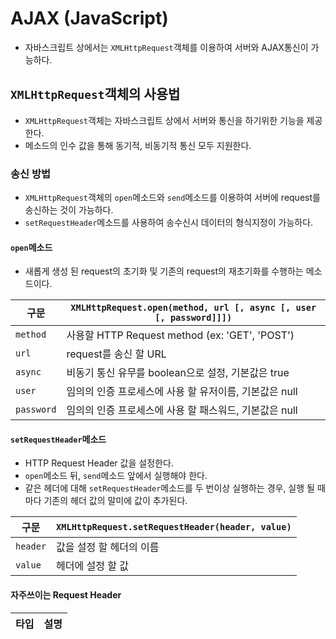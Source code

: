 # AJAX (JavaScript)
- 자바스크립트 상에서는 `XMLHttpRequest`객체를 이용하여 서버와 AJAX통신이 가능하다.

## `XMLHttpRequest`객체의 사용법
- `XMLHttpRequest`객체는 자바스크립트 상에서 서버와 통신을 하기위한 기능을 제공한다.
- 메소드의 인수 값을 통해 동기적, 비동기적 통신 모두 지원한다.

### 송신 방법
- `XMLHttpRequest`객체의 `open`메소드와 `send`메소드를 이용하여 서버에 request를 송신하는 것이 가능하다.<br>
- `setRequestHeader`메소드를 사용하여 송수신시 데이터의 형식지정이 가능하다.

#### `open`메소드
- 새롭게 생성 된 request의 초기화 및 기존의 request의 재초기화를 수행하는 메소드이다.

구문 | `XMLHttpRequest.open(method, url [, async [, user [, password]]])`
-----|-------
`method` | 사용할 HTTP Request method (ex: 'GET', 'POST')
`url` | request를 송신 할 URL
`async` | 비동기 통신 유무를 boolean으로 설정, 기본값은 true
`user` | 임의의 인증 프로세스에 사용 할 유저이름, 기본값은 null
`password` | 임의의 인증 프로세스에 사용 할 패스워드, 기본값은 null

#### `setRequestHeader`메소드
- HTTP Request Header 값을 설정한다.
- `open`메소드 뒤, `send`메소드 앞에서 실행해야 한다.
- 같은 헤더에 대해 `setRequestHeader`메소드를 두 번이상 실행하는 경우, 실행 될 때마다 기존의 헤더 값의 말미에 값이 추가된다.

구문 | `XMLHttpRequest.setRequestHeader(header, value)`
-----|-------
`header` | 값을 설정 할 헤더의 이름
`value` | 헤더에 설정 할 값

#### 자주쓰이는 Request Header

타입 | 설명
----|-----